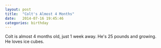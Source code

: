 ```yaml
---
layout: post
title:  "Colt's Almost 4 Months"
date:   2014-07-16 19:45:46
categories: birthday
---
```


Colt is almost 4 months old, just 1 week away. He's 25 pounds and growing. He loves ice cubes.
